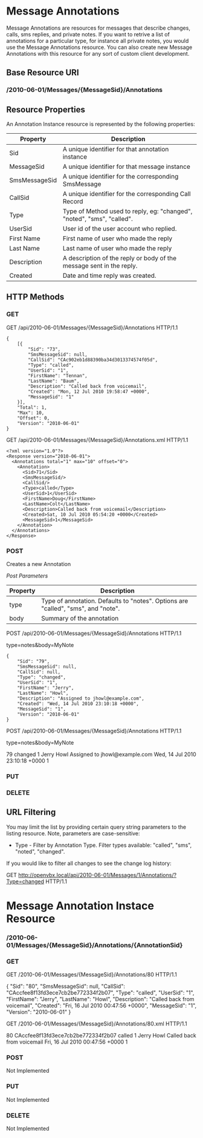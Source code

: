 # Message Annotations #
Message Annotations are resources for messages that describe changes, calls, sms replies, and private notes.  If you want to retrive a list of annotations for a particular type, for instance all private notes, you would use the Message Annotations resource.  You can also create new Message Annotations with this resource for any sort of custom client development.  

## Base Resource URI ##
### /2010-06-01/Messages/{MessageSid}/Annotations ###

## Resource Properties ##
An Annotation Instance resource is represented by the following properties:

<table class="parameters">
<thead>
    <tr>
        <th class="col-1">Property</th>
        <th class="col-2">Description</th>
    </tr>
</thead>
<tbody>
	<tr>
		<td>Sid</td>
		<td>A unique identifier for that annotation instance</td>
	</tr>
	<tr>
		<td>MessageSid</td>
		<td>A unique identifier for that message instance</td>
	</tr>
	<tr>
		<td>SmsMessageSid</td>
		<td>A unique identifier for the corresponding SmsMessage</td>
	</tr>
	<tr>
		<td>CallSid</td>
		<td>A unique identifier for the corresponding Call Record</td>
	</tr>
	<tr>
		<td>Type</td>
		<td>Type of Method used to reply, eg: "changed", "noted", "sms", "called".</td>
	</tr>
	<tr>
		<td>UserSid</td>
		<td>User id of the user account who replied.</td>
	</tr>
	<tr>
		<td>First Name</td>
		<td>First name of user who made the reply</td>
	</tr>
	<tr>
		<td>Last Name</td>
		<td>Last name of user who made the reply</td>
	</tr>
	<tr>
		<td>Description</td>
		<td>A description of the reply or body of the message sent in the reply.</td>
	</tr>
	<tr>
		<td>Created</td>
		<td>Date and time reply was created.</td>
	</tr>
</tbody>
</table>

## HTTP Methods ##

### GET ###

GET /api/2010-06-01/Messages/{MessageSid}/Annotations HTTP/1.1

    {
    	[{
    		"Sid": "73",
    		"SmsMessageSid": null,
    		"CallSid": "CAc902eb1d88390ba34d3013374574f05d",
    		"Type": "called",
    		"UserSid": "1",
    		"FirstName": "Tennan",
    		"LastName": "Baum",
    		"Description": "Called back from voicemail",
    		"Created": "Mon, 12 Jul 2010 19:58:47 +0000",
    		"MessageSid": "1"
    	}],
    	"Total": 1,
    	"Max": 10,
    	"Offset": 0,
    	"Version": "2010-06-01"
    }
    
GET /api/2010-06-01/Messages/{MessageSid}/Annotations.xml HTTP/1.1

    <?xml version="1.0"?>
    <Response version="2010-06-01">
      <Annotations total="1" max="10" offset="0">
        <Annotation>
          <Sid>71</Sid>
          <SmsMessageSid/>
          <CallSid/>
          <Type>called</Type>
          <UserSid>1</UserSid>
          <FirstName>Doug</FirstName>
          <LastName>Colt</LastName>
          <Description>Called back from voicemail</Description>
          <Created>Sat, 10 Jul 2010 05:54:20 +0000</Created>
          <MessageSid>1</MessageSid>
        </Annotation>
      </Annotations>
    </Response>
    

### POST ###
Creates a new Annotation

_Post Parameters_
<table class="parameters">
<thead>
    <tr>
        <th class="col-1">Property</th>
        <th class="col-2">Description</th>
    </tr>
</thead>
<tbody>
	<tr>
		<td>type</td>
		<td>Type of annotation.  Defaults to "notes".  Options are "called", "sms", and "note".</td>
	</tr>
	<tr>
		<td>body</td>
		<td>Summary of the annotation</td>
	</tr>
</tbody>
</table>

POST /api/2010-06-01/Messages/{MessageSid}/Annotations HTTP/1.1

type=notes&body=MyNote

    {
    	"Sid": "79",
    	"SmsMessageSid": null,
    	"CallSid": null,
    	"Type": "changed",
    	"UserSid": "1",
    	"FirstName": "Jerry",
    	"LastName": "Howl",
    	"Description": "Assigned to jhowl@example.com",
    	"Created": "Wed, 14 Jul 2010 23:10:18 +0000",
    	"MessageSid": "1",
    	"Version": "2010-06-01"
    }

POST /api/2010-06-01/Messages/{MessageSid}/Annotations HTTP/1.1

type=notes&body=MyNote

<?xml version="1.0"?>
<Response version="2010-06-01">
  <Annotation>
    <Sid>79</Sid>
    <SmsMessageSid/>
    <CallSid/>
    <Type>changed</Type>
    <UserSid>1</UserSid>
    <FirstName>Jerry</FirstName>
    <LastName>Howl</LastName>
    <Description>Assigned to jhowl@example.com</Description>
    <Created>Wed, 14 Jul 2010 23:10:18 +0000</Created>
    <MessageSid>1</MessageSid>
  </Annotation>
</Response>
    

### PUT ###

### DELETE ###

## URL Filtering ##

You may limit the list by providing certain query string parameters to the listing resource. Note, parameters are case-sensitive:

* Type - Filter by Annotation Type.  Filter types available: "called", "sms", "noted", "changed".

If you would like to filter all changes to see the change log history:

GET http://openvbx.local/api/2010-06-01/Messages/1/Annotations/?Type=changed HTTP/1.1

# Message Annotation Instace Resource

### /2010-06-01/Messages/{MessageSid}/Annotations/{AnnotationSid} ###

### GET ###

GET /2010-06-01/Messages/{MessageSid}/Annotations/80 HTTP/1.1

{
	"Sid": "80",
	"SmsMessageSid": null,
	"CallSid": "CAccfee8f13fd3ece7cb2be772334f2b07",
	"Type": "called",
	"UserSid": "1",
	"FirstName": "Jerry",
	"LastName": "Howl",
	"Description": "Called back from voicemail",
	"Created": "Fri, 16 Jul 2010 00:47:56 +0000",
	"MessageSid": "1",
	"Version": "2010-06-01"
}

GET /2010-06-01/Messages/{MessageSid}/Annotations/80.xml HTTP/1.1

<Response version="2010-06-01">
  <Annotation>
    <Sid>80</Sid>
    <SmsMessageSid/>
    <CallSid>CAccfee8f13fd3ece7cb2be772334f2b07</CallSid>
    <Type>called</Type>
    <UserSid>1</UserSid>
    <FirstName>Jerry</FirstName>
    <LastName>Howl</LastName>
    <Description>Called back from voicemail</Description>
    <Created>Fri, 16 Jul 2010 00:47:56 +0000</Created>
    <MessageSid>1</MessageSid>
  </Annotation>
</Response>


### POST ###
Not Implemented

### PUT ###
Not Implemented

### DELETE ###
Not Implemented
